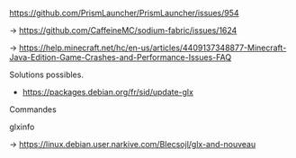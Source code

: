 https://github.com/PrismLauncher/PrismLauncher/issues/954

-> https://github.com/CaffeineMC/sodium-fabric/issues/1624

-> https://help.minecraft.net/hc/en-us/articles/4409137348877-Minecraft-Java-Edition-Game-Crashes-and-Performance-Issues-FAQ

Solutions possibles.
- https://packages.debian.org/fr/sid/update-glx

Commandes

glxinfo

-> https://linux.debian.user.narkive.com/BIecsojl/glx-and-nouveau

